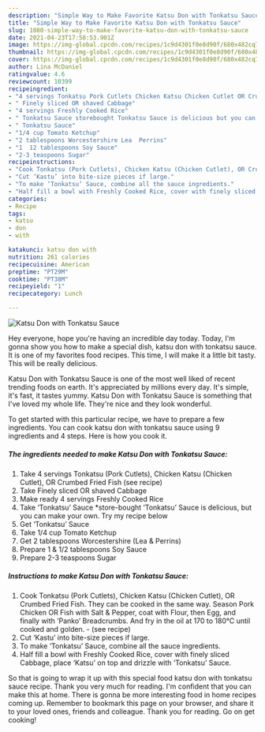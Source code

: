 ```yaml
---
description: "Simple Way to Make Favorite Katsu Don with Tonkatsu Sauce"
title: "Simple Way to Make Favorite Katsu Don with Tonkatsu Sauce"
slug: 1080-simple-way-to-make-favorite-katsu-don-with-tonkatsu-sauce
date: 2021-04-23T17:58:53.901Z
image: https://img-global.cpcdn.com/recipes/1c9d4301f0e8d90f/680x482cq70/katsu-don-with-tonkatsu-sauce-recipe-main-photo.jpg
thumbnail: https://img-global.cpcdn.com/recipes/1c9d4301f0e8d90f/680x482cq70/katsu-don-with-tonkatsu-sauce-recipe-main-photo.jpg
cover: https://img-global.cpcdn.com/recipes/1c9d4301f0e8d90f/680x482cq70/katsu-don-with-tonkatsu-sauce-recipe-main-photo.jpg
author: Lina McDaniel
ratingvalue: 4.6
reviewcount: 10399
recipeingredient:
- "4 servings Tonkatsu Pork Cutlets Chicken Katsu Chicken Cutlet OR Crumbed Fried Fish           see recipe"
- " Finely sliced OR shaved Cabbage"
- "4 servings Freshly Cooked Rice"
- " Tonkatsu Sauce storebought Tonkatsu Sauce is delicious but you can make your own Try my recipe below"
- " Tonkatsu Sauce"
- "1/4 cup Tomato Ketchup"
- "2 tablespoons Worcestershire Lea  Perrins"
- "1  12 tablespoons Soy Sauce"
- "2-3 teaspoons Sugar"
recipeinstructions:
- "Cook Tonkatsu (Pork Cutlets), Chicken Katsu (Chicken Cutlet), OR Crumbed Fried Fish. They can be cooked in the same way. Season Pork Chicken OR Fish with Salt &amp; Pepper, coat with Flour, then Egg, and finally with ‘Panko’ Breadcrumbs. And fry in the oil at 170 to 180℃ until cooked and golden.           (see recipe)"
- "Cut ‘Kastu’ into bite-size pieces if large."
- "To make ‘Tonkatsu’ Sauce, combine all the sauce ingredients."
- "Half fill a bowl with Freshly Cooked Rice, cover with finely sliced Cabbage, place ‘Katsu’ on top and drizzle with ‘Tonkatsu’ Sauce."
categories:
- Recipe
tags:
- katsu
- don
- with

katakunci: katsu don with 
nutrition: 261 calories
recipecuisine: American
preptime: "PT29M"
cooktime: "PT38M"
recipeyield: "1"
recipecategory: Lunch

---
```



![Katsu Don with Tonkatsu Sauce](https://img-global.cpcdn.com/recipes/1c9d4301f0e8d90f/680x482cq70/katsu-don-with-tonkatsu-sauce-recipe-main-photo.jpg)

Hey everyone, hope you're having an incredible day today. Today, I'm gonna show you how to make a special dish, katsu don with tonkatsu sauce. It is one of my favorites food recipes. This time, I will make it a little bit tasty. This will be really delicious.



Katsu Don with Tonkatsu Sauce is one of the most well liked of recent trending foods on earth. It's appreciated by millions every day. It's simple, it's fast, it tastes yummy. Katsu Don with Tonkatsu Sauce is something that I've loved my whole life. They're nice and they look wonderful.


To get started with this particular recipe, we have to prepare a few ingredients. You can cook katsu don with tonkatsu sauce using 9 ingredients and 4 steps. Here is how you cook it.

<!--inarticleads1-->

##### The ingredients needed to make Katsu Don with Tonkatsu Sauce:

1. Take 4 servings Tonkatsu (Pork Cutlets), Chicken Katsu (Chicken Cutlet), OR Crumbed Fried Fish           (see recipe)
1. Take  Finely sliced OR shaved Cabbage
1. Make ready 4 servings Freshly Cooked Rice
1. Take  ‘Tonkatsu’ Sauce *store-bought ‘Tonkatsu’ Sauce is delicious, but you can make your own. Try my recipe below
1. Get  ‘Tonkatsu’ Sauce
1. Take 1/4 cup Tomato Ketchup
1. Get 2 tablespoons Worcestershire (Lea &amp; Perrins)
1. Prepare 1 &amp; 1/2 tablespoons Soy Sauce
1. Prepare 2-3 teaspoons Sugar




<!--inarticleads2-->

##### Instructions to make Katsu Don with Tonkatsu Sauce:

1. Cook Tonkatsu (Pork Cutlets), Chicken Katsu (Chicken Cutlet), OR Crumbed Fried Fish. They can be cooked in the same way. Season Pork Chicken OR Fish with Salt &amp; Pepper, coat with Flour, then Egg, and finally with ‘Panko’ Breadcrumbs. And fry in the oil at 170 to 180℃ until cooked and golden. -           (see recipe)
1. Cut ‘Kastu’ into bite-size pieces if large.
1. To make ‘Tonkatsu’ Sauce, combine all the sauce ingredients.
1. Half fill a bowl with Freshly Cooked Rice, cover with finely sliced Cabbage, place ‘Katsu’ on top and drizzle with ‘Tonkatsu’ Sauce.




So that is going to wrap it up with this special food katsu don with tonkatsu sauce recipe. Thank you very much for reading. I'm confident that you can make this at home. There is gonna be more interesting food in home recipes coming up. Remember to bookmark this page on your browser, and share it to your loved ones, friends and colleague. Thank you for reading. Go on get cooking!
